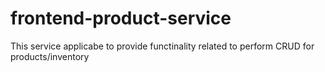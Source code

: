 # frontend-product-service
This service applicabe to provide functinality related to perform CRUD for products/inventory
